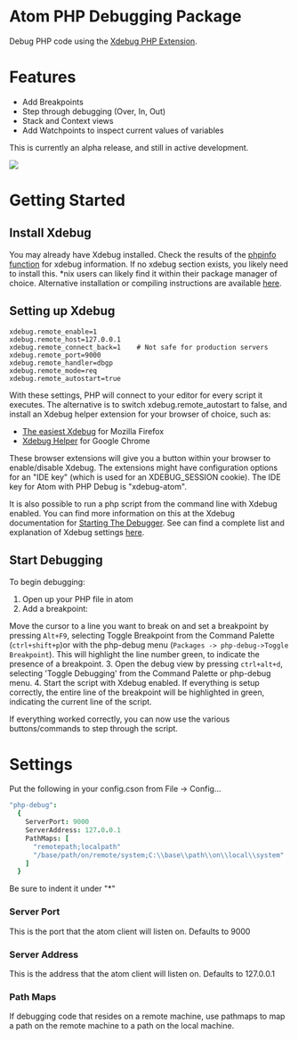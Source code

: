 # Atom PHP Debugging Package

Debug PHP code using the [Xdebug PHP Extension](http://xdebug.org/).

# Features
- Add Breakpoints
- Step through debugging (Over, In, Out)
- Stack and Context views
- Add Watchpoints to inspect current values of variables

This is currently an alpha release, and still in active development.

![](https://raw.githubusercontent.com/gwomacks/php-debug/master/screenshot.png)

# Getting Started

## Install Xdebug ##
You may already have Xdebug installed. Check the results of the [phpinfo function](http://php.net/manual/en/function.phpinfo.php) for xdebug information.
If no xdebug section exists, you likely need to install this. *nix users can likely find it within their package manager of choice.
Alternative installation or compiling instructions are available [here](http://xdebug.org/docs/install).

## Setting up Xdebug ##

```
xdebug.remote_enable=1
xdebug.remote_host=127.0.0.1
xdebug.remote_connect_back=1    # Not safe for production servers
xdebug.remote_port=9000
xdebug.remote_handler=dbgp
xdebug.remote_mode=req
xdebug.remote_autostart=true
```

With these settings, PHP will connect to your editor for every script it executes.
The alternative is to switch xdebug.remote_autostart to false, and install an Xdebug helper extension for your browser of choice, such as:
 - [The easiest Xdebug](https://addons.mozilla.org/en-US/firefox/addon/the-easiest-xdebug/) for Mozilla Firefox
 - [Xdebug Helper](https://chrome.google.com/webstore/detail/xdebug-helper/eadndfjplgieldjbigjakmdgkmoaaaoc) for Google Chrome

These browser extensions will give you a button within your browser to enable/disable Xdebug. The extensions might have configuration options for an "IDE key" (which is used for an XDEBUG_SESSION cookie). The IDE key for Atom with PHP Debug is "xdebug-atom".

It is also possible to run a php script from the command line with Xdebug enabled.
You can find more information on this at the Xdebug documentation for [Starting The Debugger](http://xdebug.org/docs/remote#starting).
See can find a complete list and explanation of Xdebug settings [here](http://xdebug.org/docs/all_settings).

## Start Debugging ##

To begin debugging:

1. Open up your PHP file in atom
2. Add a breakpoint:

  Move the cursor to a line you want to break on and set a breakpoint by pressing `Alt+F9`, selecting Toggle Breakpoint from the Command Palette (`ctrl+shift+p`)or with the php-debug menu (`Packages -> php-debug->Toggle Breakpoint`).
  This will highlight the line number green, to indicate the presence of a breakpoint.
3. Open the debug view by pressing `ctrl+alt+d`, selecting 'Toggle Debugging' from the Command Palette or php-debug menu.
4. Start the script with Xdebug enabled. If everything is setup correctly, the entire line of the breakpoint will be highlighted in green, indicating the current line of the script.

If everything worked correctly, you can now use the various buttons/commands to step through the script.

# Settings

Put the following in your config.cson from File -> Config...
```cson
"php-debug":
  {
    ServerPort: 9000
    ServerAddress: 127.0.0.1
    PathMaps: [
      "remotepath;localpath"
      "/base/path/on/remote/system;C:\\base\\path\\on\\local\\system"
    ]
  }
  ```
Be sure to indent it under "*"

### Server Port ###
This is the port that the atom client will listen on.
Defaults to 9000

### Server Address ###
This is the address that the atom client will listen on.
Defaults to 127.0.0.1

### Path Maps ###
If debugging code that resides on a remote machine, use pathmaps to map a path
on the remote machine to a path on the local machine.
